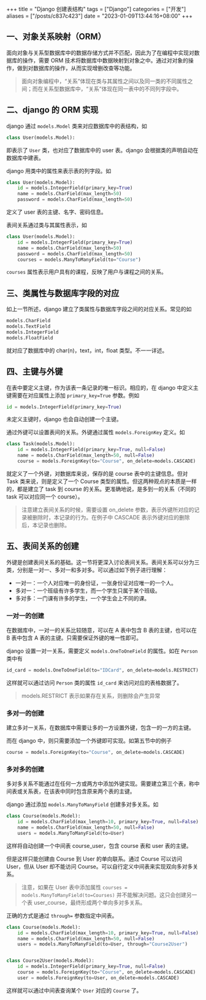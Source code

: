 +++
title = "Django 创建表结构"
tags = ["Django"]
categories = ["开发"]
aliases = ["/posts/c837c423"]
date = "2023-01-09T13:44:16+08:00"
+++
## 一、对象关系映射（ORM）
面向对象与关系型数据库中的数据存储方式并不匹配，因此为了在编程中实现对数据库的操作，需要 ORM 技术将数据库中数据映射到对象之中。通过对对象的操作，做到对数据库的操作，从而实现增删改查等功能。

> 面向对象编程中，“关系”体现在类与其属性之间以及同一类的不同属性之间；而在关系型数据库中，“关系”体现在同一表中的不同列字段中。

## 二、django 的 ORM 实现
django 通过 `models.Model` 类来对应数据库中的表结构，如
```py
class User(models.Model):
```
即表示了 `User` 类，也对应了数据库中的 user 表。django 会根据类的声明自动在数据库中建表。

django 用类中的属性来表示表的列字段。如
```py
class User(models.Model):
    id = models.IntegerField(primary_key=True)
    name = models.CharField(max_length=50)
    password = models.CharField(max_length=50)
```
定义了 user 表的主键、名字、密码信息。

表间关系通过类与其属性表示，如
```py
class User(models.Model):
    id = models.IntegerField(primary_key=True)
    name = models.CharField(max_length=50)
    password = models.CharField(max_length=50)
    courses = models.ManyToManyField(to="Course")
```
`courses` 属性表示用户具有的课程，反映了用户与课程之间的关系。

## 三、类属性与数据库字段的对应
如上一节所述，django 建立了类属性与数据库字段之间的对应关系。常见的如
```py
models.CharField
models.TextField
models.IntegerField
models.FloatField
```
就对应了数据库中的 char(n)，text，int，float 类型。不一一详述。

## 四、主键与外键
在表中要定义主键，作为该表一条记录的唯一标识。相应的，在 django 中定义主键需要在对应属性上添加 `primary_key=True` 参数。例如
```py
id = models.IntegerField(primary_key=True)
```
未定义主键时，django 也会自动创建一个主键。

通过外键可以设置表间的关系。外键通过属性 `models.ForeignKey` 定义。如
```py
class Task(models.Model):
    id = models.IntegerField(primary_key=True, null=False)
    name = models.CharField(max_length=50, null=False)
    course = models.ForeignKey(to="Course", on_delete=models.CASCADE)
```
就定义了一个外键，对数据库来说，保存的是 course 表中的主键信息。但对 Task 类来说，则是定义了一个 Course 类型的属性。但这两种观点的本质是一样的，都是建立了 task 到 course 的关系。更准确地说，是多到一的关系（不同的 task 可以对应同一个 course）。

> 注意建立表间关系的时候，需要设置 on_delete 参数，表示外键所对应的记录被删除时，本记录的行为。在例子中 CASCADE 表示外键对应的删除后，本记录也删除。

## 五、表间关系的创建
外键是创建表间关系的基础。这一节将更深入讨论表间关系。表间关系可以分为三类，分别是一对一、多对一和多对多。可以通过如下例子进行理解：
- 一对一：一个人对应唯一的身份证，一张身份证对应唯一的一个人。
- 多对一：一个班级有许多学生，而一个学生只属于某个班级。
- 多对多：一门课有许多的学生，一个学生会上不同的课。

### 一对一的创建
在数据库中，一对一的关系比较随意，可以在 A 表中包含 B 表的主键，也可以在 B 表中包含 A 表的主键。只需要保证外键的唯一性即可。

django 设置一对一关系，需要定义 `models.OneToOneField` 的属性。如在 `Person` 类中有
```py
id_card = models.OneToOneField(to="IDCard", on_delete=models.RESTRICT)
```
这样就可以通过访问 `Person` 类的属性 `id_card` 来访问对应的表格数据了。

> models.RESTRICT 表示如果存在关系，则删除会产生异常

### 多对一的创建
建立多对一关系，在数据库中需要让多的一方设置外键，包含一的一方的主键。

而在 django 中，则只需要添加一个外键即可实现。如第五节中的例子
```py
course = models.ForeignKey(to="Course", on_delete=models.CASCADE)
```

### 多对多的创建
多对多关系不能通过在任何一方或两方中添加外键实现。需要建立第三个表，称中间表或关系表，在该表中同时包含原来两个表的主键。

django 通过添加 `models.ManyToManyField` 创建多对多关系。如
```py
class Course(models.Model):
    id = models.CharField(max_length=10, primary_key=True, null=False)
    name = models.CharField(max_length=50, null=False)
    users = models.ManyToManyField(to=User)
```
这样将自动创建一个中间表 course_user，包含 course 表和 user 表的主键。

但是这样只能创建由 Course 到 User 的单向联系。通过 Course 可以访问 User，但从 User 却不能访问 Course。可以自行定义中间表来实现双向多对多关系。

> 注意，如果在 User 表中添加属性 `courses = models.ManyToManyField(to=Courses)` 并不能解决问题。这只会创建另一个表 user_course，最终形成两个单向多对多关系。

正确的方式是通过 `through=` 参数指定中间表。
```py
class Course(models.Model):
    id = models.CharField(max_length=10, primary_key=True, null=False)
    name = models.CharField(max_length=50, null=False)
    users = models.ManyToManyField(to=User, through="Course2User")


class Course2User(models.Model):
    id = models.IntegerField(primary_key=True, null=False)
    course = models.ForeignKey(to="Course", on_delete=models.CASCADE)
    user = models.ForeignKey(to=User, on_delete=models.CASCADE)
```

这样就可以通过中间表查询某个 `User` 对应的 `Course` 了。